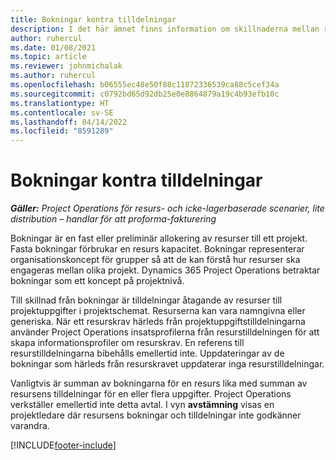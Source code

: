 ```yaml
---
title: Bokningar kontra tilldelningar
description: I det här ämnet finns information om skillnaderna mellan resursbokningar och resurstilldelningar.
author: ruhercul
ms.date: 01/08/2021
ms.topic: article
ms.reviewer: johnmichalak
ms.author: ruhercul
ms.openlocfilehash: b06555ec48e50f88c11872336539ca88c5cef34a
ms.sourcegitcommit: c0792bd65d92db25e0e8864879a19c4b93efb10c
ms.translationtype: HT
ms.contentlocale: sv-SE
ms.lasthandoff: 04/14/2022
ms.locfileid: "8591289"
---
```

# <a name="bookings-vs-assignments"></a>Bokningar kontra tilldelningar

_**Gäller:** Project Operations för resurs- och icke-lagerbaserade scenarier, lite distribution – handlar för att proforma-fakturering_

Bokningar är en fast eller preliminär allokering av resurser till ett projekt. Fasta bokningar förbrukar en resurs kapacitet. Bokningar representerar organisationskoncept för grupper så att de kan förstå hur resurser ska engageras mellan olika projekt. Dynamics 365 Project Operations betraktar bokningar som ett koncept på projektnivå. 

Till skillnad från bokningar är tilldelningar åtagande av resurser till projektuppgifter i projektschemat. Resurserna kan vara namngivna eller generiska.  När ett resurskrav härleds från projektuppgiftstilldelningarna använder Project Operations insatsprofilerna från resurstilldelningen för att skapa informationsprofiler om resurskrav. En referens till resurstilldelningarna bibehålls emellertid inte. Uppdateringar av de bokningar som härleds från resurskravet uppdaterar inga resurstilldelningar.

Vanligtvis är summan av bokningarna för en resurs lika med summan av resursens tilldelningar för en eller flera uppgifter. Project Operations verkställer emellertid inte detta avtal. I vyn **avstämning** visas en projektledare där resursens bokningar och tilldelningar inte godkänner varandra.




[!INCLUDE[footer-include](../includes/footer-banner.md)]